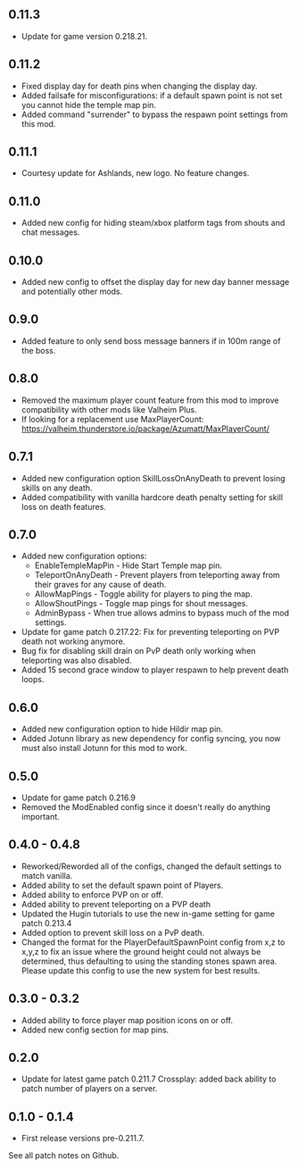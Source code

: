 ## 0.11.3

* Update for game version 0.218.21.

## 0.11.2

* Fixed display day for death pins when changing the display day.
* Added failsafe for misconfigurations: if a default spawn point is not set you cannot hide the temple map pin.
* Added command "surrender" to bypass the respawn point settings from this mod.

## 0.11.1

* Courtesy update for Ashlands, new logo. No feature changes.

## 0.11.0

* Added new config for hiding steam/xbox platform tags from shouts and chat messages.

## 0.10.0

* Added new config to offset the display day for new day banner message and potentially other mods.

## 0.9.0

* Added feature to only send boss message banners if in 100m range of the boss.

## 0.8.0

* Removed the maximum player count feature from this mod to improve compatibility with other mods like Valheim Plus.
* If looking for a replacement use MaxPlayerCount: https://valheim.thunderstore.io/package/Azumatt/MaxPlayerCount/

## 0.7.1

* Added new configuration option SkillLossOnAnyDeath to prevent losing skills on any death.
* Added compatibility with vanilla hardcore death penalty setting for skill loss on death features.

## 0.7.0

* Added new configuration options:
  * EnableTempleMapPin - Hide Start Temple map pin.
  * TeleportOnAnyDeath - Prevent players from teleporting away from their graves for any cause of death.
  * AllowMapPings - Toggle ability for players to ping the map.
  * AllowShoutPings - Toggle map pings for shout messages.
  * AdminBypass - When true allows admins to bypass much of the mod settings.
* Update for game patch 0.217.22: Fix for preventing teleporting on PVP death not working anymore.
* Bug fix for disabling skill drain on PvP death only working when teleporting was also disabled.
* Added 15 second grace window to player respawn to help prevent death loops.

## 0.6.0

* Added new configuration option to hide Hildir map pin.
* Added Jotunn library as new dependency for config syncing, you now must also install Jotunn for this mod to work.

## 0.5.0

* Update for game patch 0.216.9
* Removed the ModEnabled config since it doesn't really do anything important.

## 0.4.0 - 0.4.8

* Reworked/Reworded all of the configs, changed the default settings to match vanilla.
* Added ability to set the default spawn point of Players.
* Added ability to enforce PVP on or off.
* Added ability to prevent teleporting on a PVP death
* Updated the Hugin tutorials to use the new in-game setting for game patch 0.213.4
* Added option to prevent skill loss on a PvP death.
* Changed the format for the PlayerDefaultSpawnPoint config from x,z to x,y,z to fix an issue where the ground height could not always be determined, thus defaulting to using the standing stones spawn area. Please update this config to use the new system for best results.

## 0.3.0 - 0.3.2

* Added ability to force player map position icons on or off.
* Added new config section for map pins.

## 0.2.0

* Update for latest game patch 0.211.7 Crossplay: added back ability to patch number of players on a server.

## 0.1.0 - 0.1.4

* First release versions pre-0.211.7.

See all patch notes on Github.